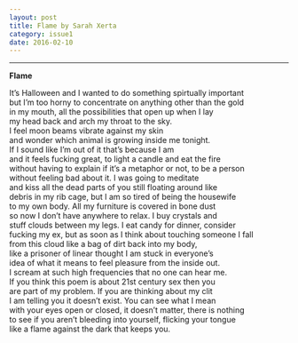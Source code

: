 ```yaml
---
layout: post
title: Flame by Sarah Xerta
category: issue1
date: 2016-02-10
---
```


___

**Flame**

It’s Halloween and I wanted to do something spirtually important<br>
but I’m too horny to concentrate on anything other than the gold<br>
in my mouth, all the possibilities that open up when I lay <br>
my head back and arch my throat to the sky. <br>
I feel moon beams vibrate against my skin<br>
and wonder which animal is growing inside me tonight. <br>
If I sound like I’m out of it that’s because I am<br>
and it feels fucking great, to light a candle and eat the fire<br>
without having to explain if it’s a metaphor or not, to be a person <br>
without feeling bad about it. I was going to meditate<br>
and kiss all the dead parts of you still floating around like<br>
debris in my rib cage, but I am so tired of being the housewife<br>
to my own body. All my furniture is covered in bone dust<br>
so now I don’t have anywhere to relax. I buy crystals and <br>
stuff clouds between my legs. I eat candy for dinner, consider<br>
fucking my ex, but as soon as I think about touching someone I fall<br>
from this cloud like a bag of dirt back into my body,<br>
like a prisoner of linear thought I am stuck in everyone’s<br>
idea of what it means to feel pleasure from the inside out. <br>
I scream at such high frequencies that no one can hear me. <br>
If you think this poem is about 21st century sex then you <br>
are part of my problem. If you are thinking about my clit<br>
I am telling you it doesn’t exist. You can see what I mean<br>
with your eyes open or closed, it doesn’t matter, there is nothing<br>
to see if you aren’t bleeding into yourself, flicking your tongue<br>
like a flame against the dark that keeps you.